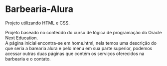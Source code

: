 # Barbearia-Alura
Projeto utilizando HTML e CSS.<br>

Projeto baseado no conteúdo do curso de lógica de programação do Oracle Next Education.<br> 
A página inicial encontra-se em home.html, nela temos uma descrição do que seria a barearia alura e pelo menu em sua parte superior, podemos acessar outras duas páginas que contém os serviços oferecidos na barbearia e o contato.
